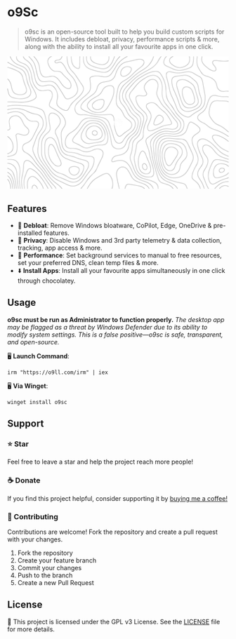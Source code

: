 <h1 style="color: var(--cta);">o9Sc</h1>

> o9sc is an open-source tool built to help you build custom scripts for Windows. It includes debloat, privacy, performance scripts & more, along with the ability to install all your favourite apps in one click.

![App Screenshot](assets/img/o9sc.webp)

## Features

- 🧹 **Debloat**: Remove Windows bloatware, CoPilot, Edge, OneDrive & pre-installed features.
- 🔏 **Privacy**: Disable Windows and 3rd party telemetry & data collection, tracking, app access & more.
- 🚀 **Performance**: Set background services to manual to free resources, set your preferred DNS, clean temp files & more.
- ⬇️ **Install Apps**: Install all your favourite apps simultaneously in one click through chocolatey.

## Usage

**o9sc must be run as Administrator to function properly.**
_The desktop app may be flagged as a threat by Windows Defender due to its ability to modify system settings. This is a false positive—o9sc is safe, transparent, and open-source._

🖥️ **Launch Command**:

```
irm "https://o9ll.com/irm" | iex
```

🖥️ **Via Winget**:

```
winget install o9sc
```

## Support

### ⭐ Star

Feel free to leave a star and help the project reach more people!

### ☕ Donate

If you find this project helpful, consider supporting it by [buying me a coffee!](https://ko-fi.com/o99)

### 👷 Contributing

Contributions are welcome! Fork the repository and create a pull request with your changes.

1. Fork the repository
2. Create your feature branch
3. Commit your changes
4. Push to the branch
5. Create a new Pull Request

## License

📒 This project is licensed under the GPL v3 License. See the [LICENSE](LICENSE) file for more details.
